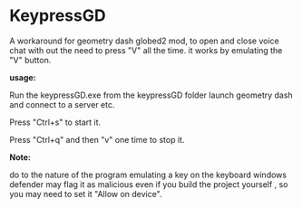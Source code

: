 # KeypressGD
A workaround for geometry dash globed2 mod,
to open and close voice chat with out the need to press "V" all the time.
it works by emulating the "V" button.

**usage:**

Run the keypressGD.exe from the keypressGD folder
launch geometry dash and connect to a server etc.

Press "Ctrl+s" to start it.

Press "Ctrl+q" and then "v" one time to stop it.


**Note:**

do to the nature of the program emulating a key on the keyboard windows defender may flag it as malicious even if you build the project yourself , so you may need to set it "Allow on device".


